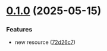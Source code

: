 # [0.1.0](https://github.com/renanlJ/personalfinancial-sboot-jdk8/compare/v0.0.0...v0.1.0) (2025-05-15)


### Features

* new resource ([72d26c7](https://github.com/renanlJ/personalfinancial-sboot-jdk8/commit/72d26c7e597f39fc89702444c65dd7e8b2eb9265))
